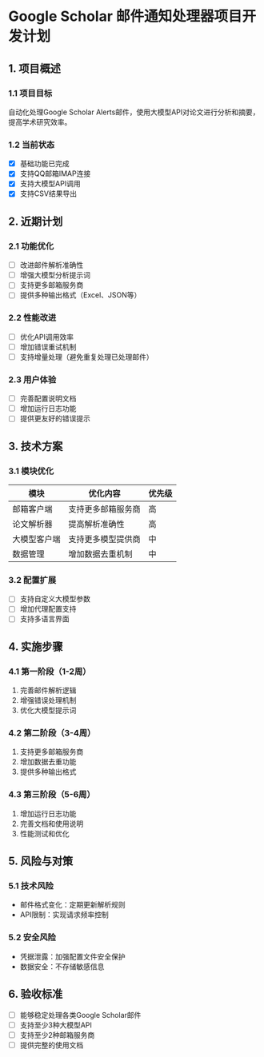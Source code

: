 # Google Scholar 邮件通知处理器项目开发计划

## 1. 项目概述

### 1.1 项目目标
自动化处理Google Scholar Alerts邮件，使用大模型API对论文进行分析和摘要，提高学术研究效率。

### 1.2 当前状态
- [x] 基础功能已完成
- [x] 支持QQ邮箱IMAP连接
- [x] 支持大模型API调用
- [x] 支持CSV结果导出

## 2. 近期计划

### 2.1 功能优化
- [ ] 改进邮件解析准确性
- [ ] 增强大模型分析提示词
- [ ] 支持更多邮箱服务商
- [ ] 提供多种输出格式（Excel、JSON等）

### 2.2 性能改进
- [ ] 优化API调用效率
- [ ] 增加错误重试机制
- [ ] 支持增量处理（避免重复处理已处理邮件）

### 2.3 用户体验
- [ ] 完善配置说明文档
- [ ] 增加运行日志功能
- [ ] 提供更友好的错误提示

## 3. 技术方案

### 3.1 模块优化
| 模块 | 优化内容 | 优先级 |
|------|----------|--------|
| 邮箱客户端 | 支持更多邮箱服务商 | 高 |
| 论文解析器 | 提高解析准确性 | 高 |
| 大模型客户端 | 支持更多模型提供商 | 中 |
| 数据管理 | 增加数据去重机制 | 中 |

### 3.2 配置扩展
- [ ] 支持自定义大模型参数
- [ ] 增加代理配置支持
- [ ] 支持多语言界面

## 4. 实施步骤

### 4.1 第一阶段（1-2周）
1. 完善邮件解析逻辑
2. 增强错误处理机制
3. 优化大模型提示词

### 4.2 第二阶段（3-4周）
1. 支持更多邮箱服务商
2. 增加数据去重功能
3. 提供多种输出格式

### 4.3 第三阶段（5-6周）
1. 增加运行日志功能
2. 完善文档和使用说明
3. 性能测试和优化

## 5. 风险与对策

### 5.1 技术风险
- 邮件格式变化：定期更新解析规则
- API限制：实现请求频率控制

### 5.2 安全风险
- 凭据泄露：加强配置文件安全保护
- 数据安全：不存储敏感信息

## 6. 验收标准
- [ ] 能够稳定处理各类Google Scholar邮件
- [ ] 支持至少3种大模型API
- [ ] 支持至少2种邮箱服务商
- [ ] 提供完整的使用文档